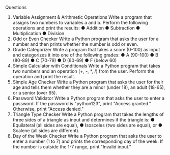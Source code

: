 Questions
1. Variable Assignment & Arithmetic Operations
Write a program that assigns two numbers to variables a and b. Perform the following
operations and print the results:
● Addition
● Subtraction
● Multiplication
● Division
2. Odd or Even Checker
Write a Python program that asks the user for a number and then prints whether the number is
odd or even.
3. Grade Categorizer
Write a program that takes a score (0-100) as input and categorizes it into one of the following
grades:
● A (90-100)
● B (80-89)
● C (70-79)
● D (60-69)
● F (below 60)
4. Simple Calculator with Conditionals
Write a Python program that takes two numbers and an operation (+, -, *, /) from the user.
Perform the operation and print the result.
5. Simple Age Checker
Write a Python program that asks the user for their age and tells them whether they are a minor
(under 18), an adult (18-65), or a senior (over 65).
6. Password Validator
Write a Python program that asks the user to enter a password. If the password is "python123",
print "Access granted." Otherwise, print "Access denied."
7. Triangle Type Checker
Write a Python program that takes the lengths of three sides of a triangle as input and
determines if the triangle is:
● Equilateral (all sides are equal),
● Isosceles (two sides are equal), or
● Scalene (all sides are different).
8. Day of the Week Checker
Write a Python program that asks the user to enter a number (1 to 7) and prints the
corresponding day of the week. If the number is outside the 1-7 range, print "Invalid input."